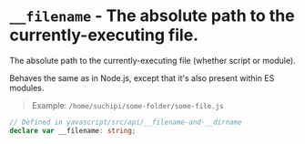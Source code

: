 # `__filename` - The absolute path to the currently-executing file.

The absolute path to the currently-executing file (whether script or module).

Behaves the same as in Node.js, except that it's also present within ES modules.

> Example: `/home/suchipi/some-folder/some-file.js`

```ts
// Defined in yavascript/src/api/__filename-and-__dirname
declare var __filename: string;
```
